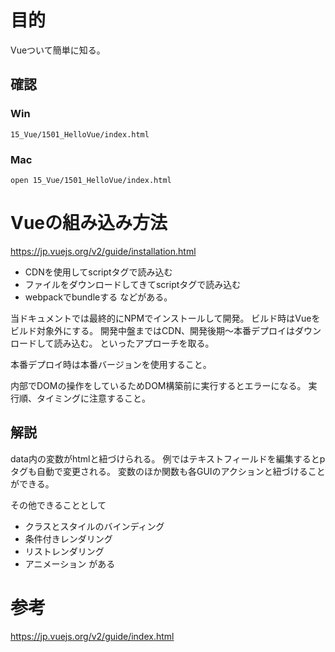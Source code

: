 
# 目的
Vueついて簡単に知る。

## 確認

### Win

```
15_Vue/1501_HelloVue/index.html
```

### Mac

```
open 15_Vue/1501_HelloVue/index.html
```

# Vueの組み込み方法
https://jp.vuejs.org/v2/guide/installation.html

- CDNを使用してscriptタグで読み込む
- ファイルをダウンロードしてきてscriptタグで読み込む
- webpackでbundleする
などがある。

当ドキュメントでは最終的にNPMでインストールして開発。
ビルド時はVueをビルド対象外にする。
開発中盤まではCDN、開発後期〜本番デプロイはダウンロードして読み込む。
といったアプローチを取る。

本番デプロイ時は本番バージョンを使用すること。

内部でDOMの操作をしているためDOM構築前に実行するとエラーになる。
実行順、タイミングに注意すること。

## 解説
data内の変数がhtmlと紐づけられる。
例ではテキストフィールドを編集するとpタグも自動で変更される。
変数のほか関数も各GUIのアクションと紐づけることができる。

その他できることとして
- クラスとスタイルのバインディング
- 条件付きレンダリング
- リストレンダリング
- アニメーション
がある

# 参考
https://jp.vuejs.org/v2/guide/index.html

